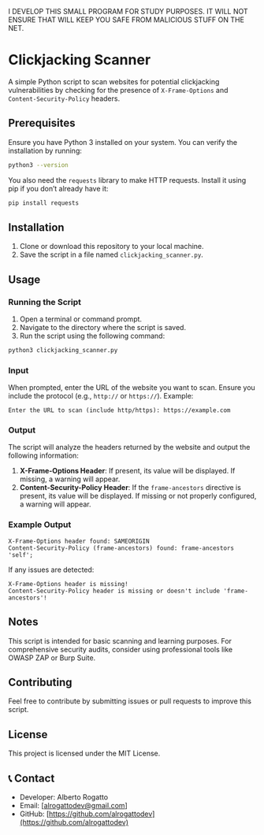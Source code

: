 I DEVELOP THIS SMALL PROGRAM FOR STUDY PURPOSES. IT WILL NOT ENSURE THAT WILL KEEP YOU SAFE FROM MALICIOUS STUFF ON THE NET.

# Clickjacking Scanner

A simple Python script to scan websites for potential clickjacking vulnerabilities by checking for the presence of `X-Frame-Options` and `Content-Security-Policy` headers.

## Prerequisites

Ensure you have Python 3 installed on your system. You can verify the installation by running:

```bash
python3 --version
```

You also need the `requests` library to make HTTP requests. Install it using pip if you don’t already have it:

```bash
pip install requests
```

## Installation

1. Clone or download this repository to your local machine.
2. Save the script in a file named `clickjacking_scanner.py`.

## Usage

### Running the Script

1. Open a terminal or command prompt.
2. Navigate to the directory where the script is saved.
3. Run the script using the following command:

```bash
python3 clickjacking_scanner.py
```

### Input

When prompted, enter the URL of the website you want to scan. Ensure you include the protocol (e.g., `http://` or `https://`). Example:

```plaintext
Enter the URL to scan (include http/https): https://example.com
```

### Output

The script will analyze the headers returned by the website and output the following information:

1. **X-Frame-Options Header**: If present, its value will be displayed. If missing, a warning will appear.
2. **Content-Security-Policy Header**: If the `frame-ancestors` directive is present, its value will be displayed. If missing or not properly configured, a warning will appear.

### Example Output

```plaintext
X-Frame-Options header found: SAMEORIGIN
Content-Security-Policy (frame-ancestors) found: frame-ancestors 'self';
```

If any issues are detected:

```plaintext
X-Frame-Options header is missing!
Content-Security-Policy header is missing or doesn't include 'frame-ancestors'!
```

## Notes

This script is intended for basic scanning and learning purposes. For comprehensive security audits, consider using professional tools like OWASP ZAP or Burp Suite.

## Contributing

Feel free to contribute by submitting issues or pull requests to improve this script.

## License

This project is licensed under the MIT License.

## 📞 **Contact**

- Developer: Alberto Rogatto
- Email: [alrogattodev@gmail.com]
- GitHub: [https://github.com/alrogattodev](https://github.com/alrogattodev)